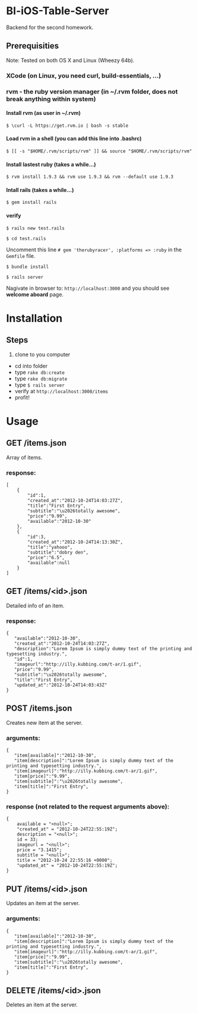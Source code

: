 # BI-iOS-Table-Server

Backend for the second homework.

## Prerequisities

Note: Tested on both OS X and Linux (Wheezy 64b).

### XCode (on Linux, you need curl, build-essentials, …)

### rvm - the ruby version manager (in ~/.rvm folder, does not break anything within system)

#### Install rvm (as user in ~/.rvm)

`$ \curl -L https://get.rvm.io | bash -s stable`

#### Load rvm in a shell (you can add this line into .bashrc)

`$ [[ -s "$HOME/.rvm/scripts/rvm" ]] && source "$HOME/.rvm/scripts/rvm"`

#### Install lastest ruby (takes a while…)

`$ rvm install 1.9.3 && rvm use 1.9.3 && rvm --default use 1.9.3`

#### Intall rails (takes a while...)

`$ gem install rails`

#### verify

`$ rails new test.rails`

`$ cd test.rails`

Uncomment this line `# gem 'therubyracer', :platforms => :ruby` in the `Gemfile` file.

`$ bundle install`

`$ rails server`

Nagivate in browser to: `http://localhost:3000` and you should see **welcome aboard** page.

# Installation

## Steps

1. clone to you computer
- cd into folder
- type `rake db:create`
- type `rake db:migrate`
- type `$ rails server`
- verify at `http://localhost:3000/items`
- profit!

# Usage

## GET /items.json

Array of items.

### response:

	[
   		{
      		"id":1,
      		"created_at":"2012-10-24T14:03:27Z",
      		"title":"First Entry",
      		"subtitle":"\u2026totally awesome",
      		"price":"9.99",
      		"available":"2012-10-30"
   		},
   		{
      		"id":3,
      		"created_at":"2012-10-24T14:13:30Z",
      		"title":"yahooo",
      		"subtitle":"dobry den",
      		"price":"6.5",
      		"available":null
   		}
   	]
	
## GET /items/\<id\>.json

Detailed info of an item.

### response:

	{
	   "available":"2012-10-30",
	   "created_at":"2012-10-24T14:03:27Z",
	   "description":"Lorem Ipsum is simply dummy text of the printing and typesetting industry.",
	   "id":1,
	   "imageurl":"http://illy.kubbing.com/t-ar/1.gif",
	   "price":"9.99",
	   "subtitle":"\u2026totally awesome",
	   "title":"First Entry",
	   "updated_at":"2012-10-24T14:03:43Z"
	}
	
## POST /items.json

Creates new item at the server.

### arguments:

	{
	   "item[available]":"2012-10-30",
	   "item[description]":"Lorem Ipsum is simply dummy text of the printing and typesetting industry.",
	   "item[imageurl]":"http://illy.kubbing.com/t-ar/1.gif",
	   "item[price]":"9.99",
	   "item[subtitle]":"\u2026totally awesome",
	   "item[title]":"First Entry",
	}
	
### response (not related to the request arguments above):

	{
	    available = "<null>";
	    "created_at" = "2012-10-24T22:55:19Z";
	    description = "<null>";
	    id = 33;
	    imageurl = "<null>";
	    price = "3.1415";
	    subtitle = "<null>";
	    title = "2012-10-24 22:55:16 +0000";
	    "updated_at" = "2012-10-24T22:55:19Z";
	}

	
## PUT /items/\<id\>.json

Updates an item at the server.

### arguments:

	{
	   "item[available]":"2012-10-30",
	   "item[description]":"Lorem Ipsum is simply dummy text of the printing and typesetting industry.",
	   "item[imageurl]":"http://illy.kubbing.com/t-ar/1.gif",
	   "item[price]":"9.99",
	   "item[subtitle]":"\u2026totally awesome",
	   "item[title]":"First Entry",
	}
	
## DELETE /items/\<id\>.json

Deletes an item at the server.